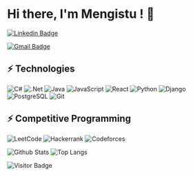 
# Hi there, I'm Mengistu ! 👋





     
[![Linkedin Badge](https://img.shields.io/badge/-MengistuAshebir-blue?style=flat-square&logo=Linkedin&logoColor=white&link=https://www.linkedin.com/in/ludehsar/)](https://www.linkedin.com/in/getnet-adugna-abite-96448119b/)
<!-- [![Medium Badge](https://img.shields.io/badge/rashedul-alam-12100E?style=flat-square&logo=medium&logoColor=white&link=https://rashedul-alam.medium.com/)](https://rashedul-alam.medium.com/) -->
[![Gmail Badge](https://img.shields.io/badge/-mengsitashebir127@gmail.com-c14438?style=flat-square&logo=Gmail&logoColor=white&link=mailto:mengistuashebir127@gmail.com)](mailto:mengistuashebir127@gmail.com)
<!-- [![Facebook Badge](https://img.shields.io/badge/rashedul.alam.anik.2-1877F2?style=flat-square&logo=facebook&logoColor=white&link=https://www.facebook.com/rashedul.alam.anik.2/)](https://www.facebook.com/rashedul.alam.anik.2/) -->


## ⚡ Technologies
![C#](https://img.shields.io/badge/c%23-%23239120.svg?style=flat-square&logo=c-sharp&logoColor=white)
![.Net](https://img.shields.io/badge/.NET-5C2D91?style=flat-squere&logo=.net&logoColor=white)
![Java](https://img.shields.io/badge/java-%23ED8B00.svg?style=flat-square&logo=openjdk&logoColor=white)
![JavaScript](https://img.shields.io/badge/-JavaScript-black?style=flat-square&logo=javascript)
![React](https://img.shields.io/badge/-React-black?style=flat-square&logo=react)
![Python](https://img.shields.io/badge/-Python-black?style=flat-square&logo=Python)
![Django](https://img.shields.io/badge/django-%23092E20.svg?style=flat-squar&logo=django&logoColor=white)
![PostgreSQL](https://img.shields.io/badge/-PostgreSQL-336791?style=flat-square&logo=postgresql)
![Git](https://img.shields.io/badge/-Git-black?style=flat-square&logo=git)

## ⚡ Competitive Programming

![LeetCode](https://img.shields.io/badge/LeetCode-000000?style=for-the-badge&logo=LeetCode&logoColor=#d16c06)
![Hackerrank](https://img.shields.io/badge/-Hackerrank-2EC866?style=for-the-badge&logo=HackerRank&logoColor=white)
![Codeforces](https://img.shields.io/badge/Codeforces-445f9d?style=for-the-badge&logo=Codeforces&logoColor=white)


![Github Stats](https://github-readme-stats.vercel.app/api?username=Mengesha9&count_private=true&show_icons=true&include_all_commits=true)
![Top Langs](https://github-readme-stats.vercel.app/api/top-langs/?username=Mengesha9&hide=TeX&layout=compact)

![Visitor Badge](https://visitor-badge.laobi.icu/badge?page_id=Mengesha9.Mengesha9)
